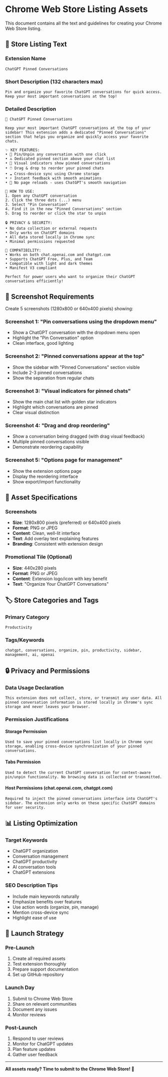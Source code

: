 # Chrome Web Store Listing Assets

This document contains all the text and guidelines for creating your Chrome Web Store listing.

## 📝 Store Listing Text

### Extension Name
```
ChatGPT Pinned Conversations
```

### Short Description (132 characters max)
```
Pin and organize your favorite ChatGPT conversations for quick access. Keep your most important conversations at the top!
```

### Detailed Description
```
📌 ChatGPT Pinned Conversations

Keep your most important ChatGPT conversations at the top of your sidebar! This extension adds a dedicated "Pinned Conversations" section that helps you organize and quickly access your favorite chats.

✨ KEY FEATURES:
• 📌 Pin/Unpin any conversation with one click
• 🔝 Dedicated pinned section above your chat list
• 🎨 Visual indicators show pinned conversations
• 🖱️ Drag & drop to reorder your pinned chats
• ☁️ Cross-device sync using Chrome storage
• ⚡ Instant feedback with smooth animations
• 🚫 No page reloads - uses ChatGPT's smooth navigation

🎯 HOW TO USE:
1. Open any ChatGPT conversation
2. Click the three dots (...) menu
3. Select "Pin Conversation"
4. Find it in the new "Pinned Conversations" section
5. Drag to reorder or click the star to unpin

🔒 PRIVACY & SECURITY:
• No data collection or external requests
• Only works on ChatGPT domains
• All data stored locally in Chrome sync
• Minimal permissions requested

📱 COMPATIBILITY:
• Works on both chat.openai.com and chatgpt.com
• Supports ChatGPT Free, Plus, and Team
• Compatible with light and dark themes
• Manifest V3 compliant

Perfect for power users who want to organize their ChatGPT conversations efficiently!
```

## 📸 Screenshot Requirements

Create 5 screenshots (1280x800 or 640x400 pixels) showing:

### Screenshot 1: "Pin conversations using the dropdown menu"
- Show a ChatGPT conversation with the dropdown menu open
- Highlight the "Pin Conversation" option
- Clean interface, good lighting

### Screenshot 2: "Pinned conversations appear at the top"
- Show the sidebar with "Pinned Conversations" section visible
- Include 2-3 pinned conversations
- Show the separation from regular chats

### Screenshot 3: "Visual indicators for pinned chats"
- Show the main chat list with golden star indicators
- Highlight which conversations are pinned
- Clear visual distinction

### Screenshot 4: "Drag and drop reordering"
- Show a conversation being dragged (with drag visual feedback)
- Multiple pinned conversations visible
- Demonstrate reordering capability

### Screenshot 5: "Options page for management"
- Show the extension options page
- Display the reordering interface
- Show export/import functionality

## 🎨 Asset Specifications

### Screenshots
- **Size**: 1280x800 pixels (preferred) or 640x400 pixels
- **Format**: PNG or JPEG
- **Content**: Clean, well-lit interface
- **Text**: Add overlay text explaining features
- **Branding**: Consistent with extension design

### Promotional Tile (Optional)
- **Size**: 440x280 pixels
- **Format**: PNG or JPEG
- **Content**: Extension logo/icon with key benefit
- **Text**: "Organize Your ChatGPT Conversations"

## 🏷️ Store Categories and Tags

### Primary Category
```
Productivity
```

### Tags/Keywords
```
chatgpt, conversations, organize, pin, productivity, sidebar, management, ai, openai
```

## 🔒 Privacy and Permissions

### Data Usage Declaration
```
This extension does not collect, store, or transmit any user data. All pinned conversation information is stored locally in Chrome's sync storage and never leaves your browser.
```

### Permission Justifications

#### Storage Permission
```
Used to save your pinned conversations list locally in Chrome sync storage, enabling cross-device synchronization of your pinned conversations.
```

#### Tabs Permission
```
Used to detect the current ChatGPT conversation for context-aware pin/unpin functionality. No browsing data is collected or transmitted.
```

#### Host Permissions (chat.openai.com, chatgpt.com)
```
Required to inject the pinned conversations interface into ChatGPT's sidebar. The extension only works on these specific ChatGPT domains for user security.
```

## 📊 Listing Optimization

### Target Keywords
- ChatGPT organization
- Conversation management
- ChatGPT productivity
- AI conversation tools
- ChatGPT extensions

### SEO Description Tips
- Include main keywords naturally
- Emphasize benefits over features
- Use action words (organize, pin, manage)
- Mention cross-device sync
- Highlight ease of use

## 🚀 Launch Strategy

### Pre-Launch
1. Create all required assets
2. Test extension thoroughly
3. Prepare support documentation
4. Set up GitHub repository

### Launch Day
1. Submit to Chrome Web Store
2. Share on relevant communities
3. Document any issues
4. Monitor reviews

### Post-Launch
1. Respond to user reviews
2. Monitor for ChatGPT updates
3. Plan feature updates
4. Gather user feedback

---

**All assets ready? Time to submit to the Chrome Web Store! 🎉**